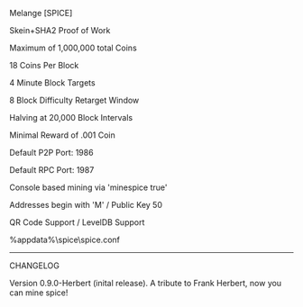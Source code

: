 Melange [SPICE]

Skein+SHA2 Proof of Work

Maximum of 1,000,000 total Coins

18 Coins Per Block

4 Minute Block Targets

8 Block Difficulty Retarget Window

Halving at 20,000 Block Intervals

Minimal Reward of .001 Coin

Default P2P Port: 1986

Default RPC Port: 1987

Console based mining via 'minespice true'

Addresses begin with 'M' / Public Key 50

QR Code Support / LevelDB Support

%appdata%\spice\spice.conf

----------------------------------------

CHANGELOG

Version 0.9.0-Herbert (inital release). A tribute to Frank Herbert, now you can mine spice!






